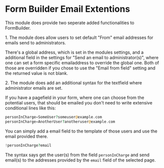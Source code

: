 # Form Builder Email Extentions

This module does provide two seperate added functionalities to FormBuilder. 

1\. The module does allow users to set default "From" email addresses for emails send to administrators.

There's a global address, which is set in the modules settings, and a additional field in the settings for "Send an email to administrator(s)", where one can set a form specific emailaddress to override the global one. Both of those are overridden if you chose to use the "Email from field" setting and the returned value is not blank.

2\. The module does add an additional syntax for the textfield where administrator emails are set. 

If you have a pagefield in your form, where one can choose from the potential users, that should be emailed you don't need to write extensive conditional lines like this:

```php
personInCharge=SomeUser?someuser@example.com
personInCharge=AnotherUser?anotheruser@example.com
```

You can simply add a email field to the template of those users and use the email provided there.

```php
!personInCharge?email
```

The syntax says get the user(s) from the field `personInCharge` and send email(s) to the addresses provided by the `email` field of the selected page.
